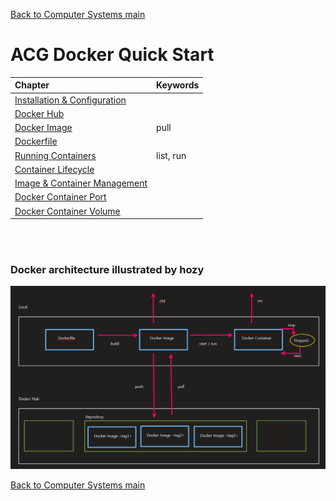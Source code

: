 [Back to Computer Systems main](../../../README.md)

# ACG Docker Quick Start

|Chapter|Keywords|
|:------|:-------|
|[Installation & Configuration](./01/note.md)||
|[Docker Hub](./02/note.md)||
|[Docker Image](./03/note.md)|pull|
|[Dockerfile](./04/note.md)||
|[Running Containers](./05/note.md)|list, run|
|[Container Lifecycle](./06/note.md)||
|[Image & Container Management](./07/note.md)||
|[Docker Container Port](./08/note.md)||
|[Docker Container Volume](./09/note.md)||

<br><br>

### Docker architecture illustrated by hozy
![](docker_archi_map_hozy.png)

[Back to Computer Systems main](../../../README.md)